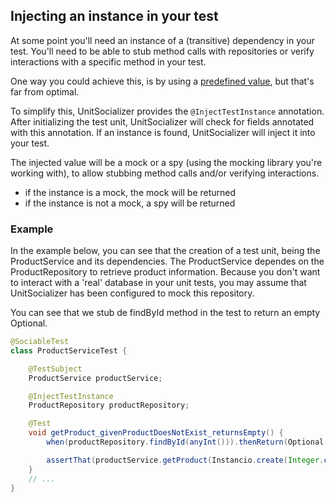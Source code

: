## Injecting an instance in your test

At some point you'll need an instance of a (transitive) dependency in your test.
You'll need to be able to stub method calls with repositories or verify interactions with a specific method in your test.

One way you could achieve this, is by using a [predefined value](./predefined), but that's far from optimal.

To simplify this, UnitSocializer provides the `@InjectTestInstance` annotation.
After initializing the test unit, UnitSocializer will check for fields annotated with this annotation.
If an instance is found, UnitSocializer will inject it into your test.

The injected value will be a mock or a spy (using the mocking library you're working with), 
to allow stubbing method calls and/or verifying interactions.
- if the instance is a mock, the mock will be returned
- if the instance is not a mock, a spy will be returned

### Example
In the example below, you can see that the creation of a test unit, being the ProductService and its dependencies.
The ProductService dependes on the ProductRepository to retrieve product information.
Because you don't want to interact with a 'real' database in your unit tests, 
you may assume that UnitSocializer has been configured to mock this repository.

You can see that we stub de findById method in the test to return an empty Optional.
```java
@SociableTest
class ProductServiceTest {

    @TestSubject
    ProductService productService;

    @InjectTestInstance
    ProductRepository productRepository;

    @Test
    void getProduct_givenProductDoesNotExist_returnsEmpty() {
        when(productRepository.findById(anyInt())).thenReturn(Optional.empty());

        assertThat(productService.getProduct(Instancio.create(Integer.class))).isEmpty();
    }
    // ...
}
```